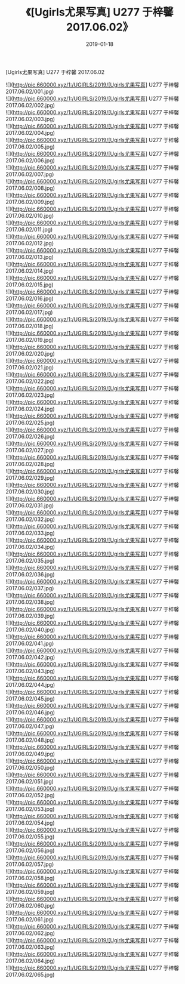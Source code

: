 ﻿---
layout: post
title:  《[Ugirls尤果写真] U277 于梓馨 2017.06.02》
date:   2019-01-18
img: http://pic.660000.xyz/1:/UGIRLS/2019/[Ugirls尤果写真] U277 于梓馨 2017.06.02/000.jpg
categories: [美女, 清纯, 唯美]
---

[Ugirls尤果写真] U277 于梓馨 2017.06.02

 ![](http://pic.660000.xyz/1:/UGIRLS/2019/[Ugirls尤果写真] U277 于梓馨 2017.06.02/001.jpg) <br>![](http://pic.660000.xyz/1:/UGIRLS/2019/[Ugirls尤果写真] U277 于梓馨 2017.06.02/002.jpg) <br>![](http://pic.660000.xyz/1:/UGIRLS/2019/[Ugirls尤果写真] U277 于梓馨 2017.06.02/003.jpg) <br>![](http://pic.660000.xyz/1:/UGIRLS/2019/[Ugirls尤果写真] U277 于梓馨 2017.06.02/004.jpg) <br>![](http://pic.660000.xyz/1:/UGIRLS/2019/[Ugirls尤果写真] U277 于梓馨 2017.06.02/005.jpg) <br>![](http://pic.660000.xyz/1:/UGIRLS/2019/[Ugirls尤果写真] U277 于梓馨 2017.06.02/006.jpg) <br>![](http://pic.660000.xyz/1:/UGIRLS/2019/[Ugirls尤果写真] U277 于梓馨 2017.06.02/007.jpg) <br>![](http://pic.660000.xyz/1:/UGIRLS/2019/[Ugirls尤果写真] U277 于梓馨 2017.06.02/008.jpg) <br>![](http://pic.660000.xyz/1:/UGIRLS/2019/[Ugirls尤果写真] U277 于梓馨 2017.06.02/009.jpg) <br>![](http://pic.660000.xyz/1:/UGIRLS/2019/[Ugirls尤果写真] U277 于梓馨 2017.06.02/010.jpg) <br>![](http://pic.660000.xyz/1:/UGIRLS/2019/[Ugirls尤果写真] U277 于梓馨 2017.06.02/011.jpg) <br>![](http://pic.660000.xyz/1:/UGIRLS/2019/[Ugirls尤果写真] U277 于梓馨 2017.06.02/012.jpg) <br>![](http://pic.660000.xyz/1:/UGIRLS/2019/[Ugirls尤果写真] U277 于梓馨 2017.06.02/013.jpg) <br>![](http://pic.660000.xyz/1:/UGIRLS/2019/[Ugirls尤果写真] U277 于梓馨 2017.06.02/014.jpg) <br>![](http://pic.660000.xyz/1:/UGIRLS/2019/[Ugirls尤果写真] U277 于梓馨 2017.06.02/015.jpg) <br>![](http://pic.660000.xyz/1:/UGIRLS/2019/[Ugirls尤果写真] U277 于梓馨 2017.06.02/016.jpg) <br>![](http://pic.660000.xyz/1:/UGIRLS/2019/[Ugirls尤果写真] U277 于梓馨 2017.06.02/017.jpg) <br>![](http://pic.660000.xyz/1:/UGIRLS/2019/[Ugirls尤果写真] U277 于梓馨 2017.06.02/018.jpg) <br>![](http://pic.660000.xyz/1:/UGIRLS/2019/[Ugirls尤果写真] U277 于梓馨 2017.06.02/019.jpg) <br>![](http://pic.660000.xyz/1:/UGIRLS/2019/[Ugirls尤果写真] U277 于梓馨 2017.06.02/020.jpg) <br>![](http://pic.660000.xyz/1:/UGIRLS/2019/[Ugirls尤果写真] U277 于梓馨 2017.06.02/021.jpg) <br>![](http://pic.660000.xyz/1:/UGIRLS/2019/[Ugirls尤果写真] U277 于梓馨 2017.06.02/022.jpg) <br>![](http://pic.660000.xyz/1:/UGIRLS/2019/[Ugirls尤果写真] U277 于梓馨 2017.06.02/023.jpg) <br>![](http://pic.660000.xyz/1:/UGIRLS/2019/[Ugirls尤果写真] U277 于梓馨 2017.06.02/024.jpg) <br>![](http://pic.660000.xyz/1:/UGIRLS/2019/[Ugirls尤果写真] U277 于梓馨 2017.06.02/025.jpg) <br>![](http://pic.660000.xyz/1:/UGIRLS/2019/[Ugirls尤果写真] U277 于梓馨 2017.06.02/026.jpg) <br>![](http://pic.660000.xyz/1:/UGIRLS/2019/[Ugirls尤果写真] U277 于梓馨 2017.06.02/027.jpg) <br>![](http://pic.660000.xyz/1:/UGIRLS/2019/[Ugirls尤果写真] U277 于梓馨 2017.06.02/028.jpg) <br>![](http://pic.660000.xyz/1:/UGIRLS/2019/[Ugirls尤果写真] U277 于梓馨 2017.06.02/029.jpg) <br>![](http://pic.660000.xyz/1:/UGIRLS/2019/[Ugirls尤果写真] U277 于梓馨 2017.06.02/030.jpg) <br>![](http://pic.660000.xyz/1:/UGIRLS/2019/[Ugirls尤果写真] U277 于梓馨 2017.06.02/031.jpg) <br>![](http://pic.660000.xyz/1:/UGIRLS/2019/[Ugirls尤果写真] U277 于梓馨 2017.06.02/032.jpg) <br>![](http://pic.660000.xyz/1:/UGIRLS/2019/[Ugirls尤果写真] U277 于梓馨 2017.06.02/033.jpg) <br>![](http://pic.660000.xyz/1:/UGIRLS/2019/[Ugirls尤果写真] U277 于梓馨 2017.06.02/034.jpg) <br>![](http://pic.660000.xyz/1:/UGIRLS/2019/[Ugirls尤果写真] U277 于梓馨 2017.06.02/035.jpg) <br>![](http://pic.660000.xyz/1:/UGIRLS/2019/[Ugirls尤果写真] U277 于梓馨 2017.06.02/036.jpg) <br>![](http://pic.660000.xyz/1:/UGIRLS/2019/[Ugirls尤果写真] U277 于梓馨 2017.06.02/037.jpg) <br>![](http://pic.660000.xyz/1:/UGIRLS/2019/[Ugirls尤果写真] U277 于梓馨 2017.06.02/038.jpg) <br>![](http://pic.660000.xyz/1:/UGIRLS/2019/[Ugirls尤果写真] U277 于梓馨 2017.06.02/039.jpg) <br>![](http://pic.660000.xyz/1:/UGIRLS/2019/[Ugirls尤果写真] U277 于梓馨 2017.06.02/040.jpg) <br>![](http://pic.660000.xyz/1:/UGIRLS/2019/[Ugirls尤果写真] U277 于梓馨 2017.06.02/041.jpg) <br>![](http://pic.660000.xyz/1:/UGIRLS/2019/[Ugirls尤果写真] U277 于梓馨 2017.06.02/042.jpg) <br>![](http://pic.660000.xyz/1:/UGIRLS/2019/[Ugirls尤果写真] U277 于梓馨 2017.06.02/043.jpg) <br>![](http://pic.660000.xyz/1:/UGIRLS/2019/[Ugirls尤果写真] U277 于梓馨 2017.06.02/044.jpg) <br>![](http://pic.660000.xyz/1:/UGIRLS/2019/[Ugirls尤果写真] U277 于梓馨 2017.06.02/045.jpg) <br>![](http://pic.660000.xyz/1:/UGIRLS/2019/[Ugirls尤果写真] U277 于梓馨 2017.06.02/046.jpg) <br>![](http://pic.660000.xyz/1:/UGIRLS/2019/[Ugirls尤果写真] U277 于梓馨 2017.06.02/047.jpg) <br>![](http://pic.660000.xyz/1:/UGIRLS/2019/[Ugirls尤果写真] U277 于梓馨 2017.06.02/048.jpg) <br>![](http://pic.660000.xyz/1:/UGIRLS/2019/[Ugirls尤果写真] U277 于梓馨 2017.06.02/049.jpg) <br>![](http://pic.660000.xyz/1:/UGIRLS/2019/[Ugirls尤果写真] U277 于梓馨 2017.06.02/050.jpg) <br>![](http://pic.660000.xyz/1:/UGIRLS/2019/[Ugirls尤果写真] U277 于梓馨 2017.06.02/051.jpg) <br>![](http://pic.660000.xyz/1:/UGIRLS/2019/[Ugirls尤果写真] U277 于梓馨 2017.06.02/052.jpg) <br>![](http://pic.660000.xyz/1:/UGIRLS/2019/[Ugirls尤果写真] U277 于梓馨 2017.06.02/053.jpg) <br>![](http://pic.660000.xyz/1:/UGIRLS/2019/[Ugirls尤果写真] U277 于梓馨 2017.06.02/054.jpg) <br>![](http://pic.660000.xyz/1:/UGIRLS/2019/[Ugirls尤果写真] U277 于梓馨 2017.06.02/055.jpg) <br>![](http://pic.660000.xyz/1:/UGIRLS/2019/[Ugirls尤果写真] U277 于梓馨 2017.06.02/056.jpg) <br>![](http://pic.660000.xyz/1:/UGIRLS/2019/[Ugirls尤果写真] U277 于梓馨 2017.06.02/057.jpg) <br>![](http://pic.660000.xyz/1:/UGIRLS/2019/[Ugirls尤果写真] U277 于梓馨 2017.06.02/058.jpg) <br>![](http://pic.660000.xyz/1:/UGIRLS/2019/[Ugirls尤果写真] U277 于梓馨 2017.06.02/059.jpg) <br>![](http://pic.660000.xyz/1:/UGIRLS/2019/[Ugirls尤果写真] U277 于梓馨 2017.06.02/060.jpg) <br>![](http://pic.660000.xyz/1:/UGIRLS/2019/[Ugirls尤果写真] U277 于梓馨 2017.06.02/061.jpg) <br>![](http://pic.660000.xyz/1:/UGIRLS/2019/[Ugirls尤果写真] U277 于梓馨 2017.06.02/062.jpg) <br>![](http://pic.660000.xyz/1:/UGIRLS/2019/[Ugirls尤果写真] U277 于梓馨 2017.06.02/063.jpg) <br>![](http://pic.660000.xyz/1:/UGIRLS/2019/[Ugirls尤果写真] U277 于梓馨 2017.06.02/064.jpg) <br>![](http://pic.660000.xyz/1:/UGIRLS/2019/[Ugirls尤果写真] U277 于梓馨 2017.06.02/065.jpg) <br>